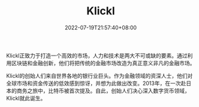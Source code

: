 ﻿---
weight: 
title: "Klickl"
description: "Klickl正致力于打造一个高效的市场，人力和技术是两大不可或缺的要素。通过利用区块链和金融创新，他们将把传统的金融市场改造为真正意义非凡的金融市场。"
date: 2022-07-19T21:57:40+08:00
lastmod: 2022-07-19T16:45:40+08:00
draft: false
authors: ["浮尘"]
featuredImage: "684684313.jpg"
link: "https://www.klickl.com/"
tags: ["交易所","IDCM"]
categories: ["navigation"]
navigation: ["交易所"]
lightgallery: true
toc: true
pinned: false
recommend: false
recommend1: false
---
Klickl正致力于打造一个高效的市场，人力和技术是两大不可或缺的要素。通过利用区块链和金融创新，他们将把传统的金融市场改造为真正意义非凡的金融市场。

Klickl的创始人们来自世界各地的银行业巨头。作为金融领域的资深人士，他们对全球市场和资金传送的低效感到惊讶，并想为此做出改变。2013年，在一次赴日本的商务之旅中，比特币被首次提及。自此，创始人们决心深入数字货币领域，Klickl就此诞生。